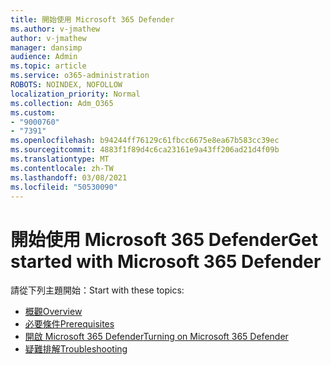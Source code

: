 ```yaml
---
title: 開始使用 Microsoft 365 Defender
ms.author: v-jmathew
author: v-jmathew
manager: dansimp
audience: Admin
ms.topic: article
ms.service: o365-administration
ROBOTS: NOINDEX, NOFOLLOW
localization_priority: Normal
ms.collection: Adm_O365
ms.custom:
- "9000760"
- "7391"
ms.openlocfilehash: b94244ff76129c61fbcc6675e8ea67b583cc39ec
ms.sourcegitcommit: 4883f1f89d4c6ca23161e9a43ff206ad21d4f09b
ms.translationtype: MT
ms.contentlocale: zh-TW
ms.lasthandoff: 03/08/2021
ms.locfileid: "50530090"
---
```

# <a name="get-started-with-microsoft-365-defender"></a><span data-ttu-id="e725a-102">開始使用 Microsoft 365 Defender</span><span class="sxs-lookup"><span data-stu-id="e725a-102">Get started with Microsoft 365 Defender</span></span>

<span data-ttu-id="e725a-103">請從下列主題開始：</span><span class="sxs-lookup"><span data-stu-id="e725a-103">Start with these topics:</span></span>

- [<span data-ttu-id="e725a-104">概觀</span><span class="sxs-lookup"><span data-stu-id="e725a-104">Overview</span></span>](https://docs.microsoft.com/microsoft-365/security/mtp/microsoft-threat-protection)
- [<span data-ttu-id="e725a-105">必要條件</span><span class="sxs-lookup"><span data-stu-id="e725a-105">Prerequisites</span></span>](https://docs.microsoft.com/microsoft-365/security/mtp/prerequisites)
- [<span data-ttu-id="e725a-106">開啟 Microsoft 365 Defender</span><span class="sxs-lookup"><span data-stu-id="e725a-106">Turning on Microsoft 365 Defender</span></span>](https://docs.microsoft.com/microsoft-365/security/mtp/mtp-enable)
- [<span data-ttu-id="e725a-107">疑難排解</span><span class="sxs-lookup"><span data-stu-id="e725a-107">Troubleshooting</span></span>](https://docs.microsoft.com/microsoft-365/security/mtp/troubleshoot)
